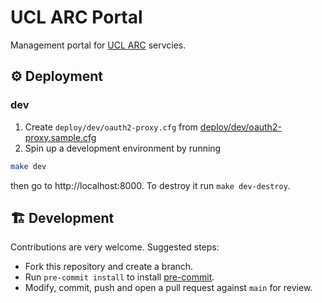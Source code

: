 # UCL ARC Portal

Management portal for [UCL ARC](https://www.ucl.ac.uk/advanced-research-computing/)
servcies.

## ⚙️ Deployment

### dev

1. Create `deploy/dev/oauth2-proxy.cfg` from [deploy/dev/oauth2-proxy.sample.cfg](./deploy/dev/oauth2-proxy.sample.cfg)
1. Spin up a development environment by running

```bash
make dev
```

then go to http://localhost:8000. To destroy it run `make dev-destroy`.

## 🏗️ Development

Contributions are very welcome. Suggested steps:

- Fork this repository and create a branch.
- Run `pre-commit install` to install [pre-commit](https://pre-commit.com/).
- Modify, commit, push and open a pull request against `main` for review.
